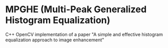 # MPGHE (Multi-Peak Generalized Histogram Equalization)

C++ OpenCV implementation of a paper "A simple and effective histogram equalization approach to image enhancement"

